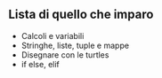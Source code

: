 ## Lista di quello che imparo
- Calcoli e variabili
- Stringhe, liste, tuple e mappe
- Disegnare con le turtles
- if else, elif
